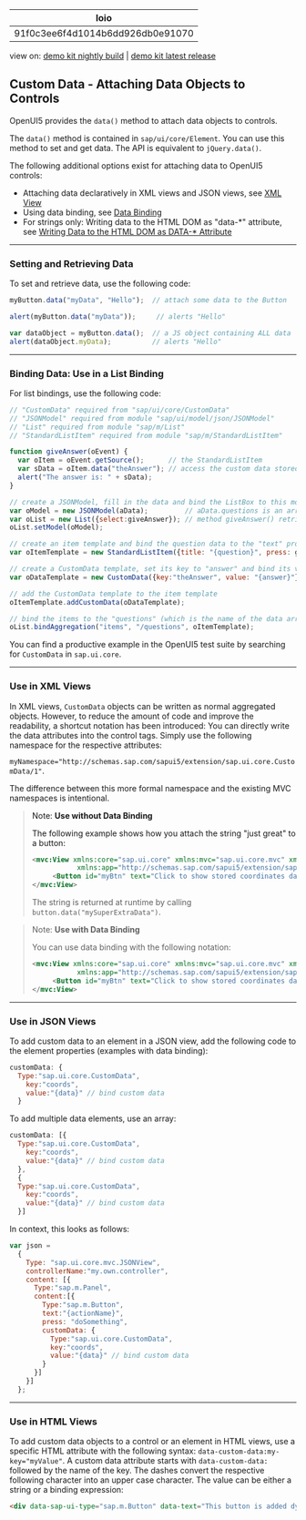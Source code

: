 <!-- loio91f0c3ee6f4d1014b6dd926db0e91070 -->

| loio |
| -----|
| 91f0c3ee6f4d1014b6dd926db0e91070 |

<div id="loio">

view on: [demo kit nightly build](https://openui5nightly.hana.ondemand.com/#/topic/91f0c3ee6f4d1014b6dd926db0e91070) | [demo kit latest release](https://openui5.hana.ondemand.com/#/topic/91f0c3ee6f4d1014b6dd926db0e91070)</div>

## Custom Data - Attaching Data Objects to Controls

OpenUI5 provides the `data()` method to attach data objects to controls.

The `data()` method is contained in `sap/ui/core/Element`. You can use this method to set and get data. The API is equivalent to `jQuery.data()`.

The following additional options exist for attaching data to OpenUI5 controls:

-   Attaching data declaratively in XML views and JSON views, see [XML View](XML_View_91f2928.md)
-   Using data binding, see [Data Binding](Data_Binding_68b9644.md)
-   For strings only: Writing data to the HTML DOM as "data-\*" attribute, see [Writing Data to the HTML DOM as DATA-\* Attribute](Writing_Data_to_the_HTML_DOM_as_DATA-_Attribute_1ef9fef.md)

***

<a name="loio91f0c3ee6f4d1014b6dd926db0e91070__section_BAD4FC9765174E0EB7264A423F7C4ED6"/>

### Setting and Retrieving Data

To set and retrieve data, use the following code:

``` js
myButton.data("myData", "Hello");  // attach some data to the Button

alert(myButton.data("myData"));     // alerts "Hello"

var dataObject = myButton.data();  // a JS object containing ALL data
alert(dataObject.myData);          // alerts "Hello"
```

***

<a name="loio91f0c3ee6f4d1014b6dd926db0e91070__section_798A4B993F764A04BAB08DEAACC5DFA9"/>

### Binding Data: Use in a List Binding

For list bindings, use the following code:

``` js
// "CustomData" required from "sap/ui/core/CustomData"
// "JSONModel" required from module "sap/ui/model/json/JSONModel"
// "List" required from module "sap/m/List"
// "StandardListItem" required from module "sap/m/StandardListItem"

function giveAnswer(oEvent) {
  var oItem = oEvent.getSource();      // the StandardListItem
  var sData = oItem.data("theAnswer"); // access the custom data stored under the key "theAnswer"
  alert("The answer is: " + sData);
}

// create a JSONModel, fill in the data and bind the ListBox to this model
var oModel = new JSONModel(aData);         // aData.questions is an array of elements like {question:"Some question?",answer:"Some answer!"}
var oList = new List({select:giveAnswer}); // method giveAnswer() retrieves the custom data from the selected ListItem
oList.setModel(oModel);

// create an item template and bind the question data to the "text" property
var oItemTemplate = new StandardListItem({title: "{question}", press: giveAnswer, type: "Active"});

// create a CustomData template, set its key to "answer" and bind its value to the answer data
var oDataTemplate = new CustomData({key:"theAnswer", value: "{answer}"});

// add the CustomData template to the item template
oItemTemplate.addCustomData(oDataTemplate);

// bind the items to the "questions" (which is the name of the data array)
oList.bindAggregation("items", "/questions", oItemTemplate);
```

You can find a productive example in the OpenUI5 test suite by searching for `CustomData` in `sap.ui.core`.

***

<a name="loio91f0c3ee6f4d1014b6dd926db0e91070__section_CC5E82C4375146D9A40D05057ADFDB04"/>

### Use in XML Views

In XML views, `CustomData` objects can be written as normal aggregated objects. However, to reduce the amount of code and improve the readability, a shortcut notation has been introduced: You can directly write the data attributes into the control tags. Simply use the following namespace for the respective attributes:

`myNamespace="http://schemas.sap.com/sapui5/extension/sap.ui.core.CustomData/1"`.

The difference between this more formal namespace and the existing MVC namespaces is intentional.

> Note:
> **Use without Data Binding** 
> 
> The following example shows how you attach the string "just great" to a button:
> 
> ``` xml
> <mvc:View xmlns:core="sap.ui.core" xmlns:mvc="sap.ui.core.mvc" xmlns="sap.m" controllerName="my.own.controller"
>            xmlns:app="http://schemas.sap.com/sapui5/extension/sap.ui.core.CustomData/1">
>      <Button id="myBtn" text="Click to show stored coordinates data" app:mySuperExtraData="just great" press="alertCoordinates"></Button>
> </mvc:View>
> ```
> 
> The string is returned at runtime by calling `button.data("mySuperExtraData")`.
> 
> 

> Note:
> **Use with Data Binding** 
> 
> You can use data binding with the following notation:
> 
> ``` xml
> <mvc:View xmlns:core="sap.ui.core" xmlns:mvc="sap.ui.core.mvc" xmlns="sap.m" controllerName="my.own.controller"
>            xmlns:app="http://schemas.sap.com/sapui5/extension/sap.ui.core.CustomData/1">
>      <Button id="myBtn" text="Click to show stored coordinates data" app:coords="{data}" press="alertCoordinates"></Button>
> </mvc:View>
> ```
> 
> 

***

<a name="loio91f0c3ee6f4d1014b6dd926db0e91070__section_A34A9FCBC8DA4E8CB559743B7B48CDCE"/>

### Use in JSON Views

To add custom data to an element in a JSON view, add the following code to the element properties \(examples with data binding\):

``` js
customData: {
  Type:"sap.ui.core.CustomData",
    key:"coords",
    value:"{data}" // bind custom data
  }
```

To add multiple data elements, use an array:

``` js
customData: [{
  Type:"sap.ui.core.CustomData",
    key:"coords",
    value:"{data}" // bind custom data
  },
  {
  Type:"sap.ui.core.CustomData",
    key:"coords",
    value:"{data}" // bind custom data
  }]
```

In context, this looks as follows:

``` js
var json =
  {
    Type: "sap.ui.core.mvc.JSONView",
    controllerName:"my.own.controller",
    content: [{
      Type:"sap.m.Panel",
      content:[{
        Type:"sap.m.Button",
        text:"{actionName}",
        press: "doSomething",
        customData: {
          Type:"sap.ui.core.CustomData",
          key:"coords",
          value:"{data}" // bind custom data
        }
      }]
    }]
  };
```

***

### Use in HTML Views

To add custom data objects to a control or an element in HTML views, use a specific HTML attribute with the following syntax: `data-custom-data:my-key="myValue"`. A custom data attribute starts with `data-custom-data:` followed by the name of the key. The dashes convert the respective following character into an upper case character. The value can be either a string or a binding expression:

``` html
<div data-sap-ui-type="sap.m.Button" data-text="This button is added dynamically" data-custom-data:my-key="myValue" data-custom-data:my-bound-key="{/mypath}"></div>
```

